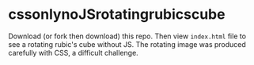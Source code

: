 # cssonlynoJSrotatingrubicscube

Download (or fork then download) this repo. Then view `index.html` file to see a rotating rubic's cube without JS. The rotating image was produced carefully with CSS, a difficult challenge.   

